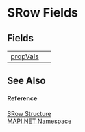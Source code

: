 # SRow Fields




## Fields
<table>
<tr>
<td><a href="ddb2e73a-cade-1658-acd3-1795370c24d9.md">propVals</a></td>
<td> </td></tr>
</table>

## See Also


#### Reference
<a href="eacc7e7c-7e19-0ee3-9cb2-16700d317824.md">SRow Structure</a>  
<a href="5bef4637-66f8-16d4-e5f4-4d0da57a1538.md">MAPI.NET Namespace</a>  
